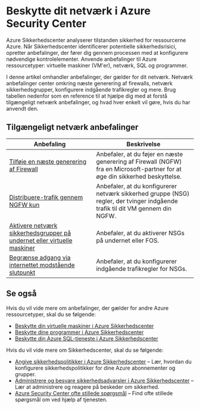 <properties
   pageTitle="Beskytte dit netværk i Azure Sikkerhedscenter | Microsoft Azure"
   description="Dette dokument adresser anbefalinger i Azure Security Center, der hjælper dig med at beskytte netværket Azure og holde i overensstemmelse med sikkerhedspolitikker."
   services="security-center"
   documentationCenter="na"
   authors="TerryLanfear"
   manager="MBaldwin"
   editor=""/>

<tags
   ms.service="security-center"
   ms.devlang="na"
   ms.topic="article"
   ms.tgt_pltfrm="na"
   ms.workload="na"
   ms.date="08/04/2016"
   ms.author="terrylan"/>

# <a name="protecting-your-network-in-azure-security-center"></a>Beskytte dit netværk i Azure Security Center

Azure Sikkerhedscenter analyserer tilstanden sikkerhed for ressourcerne Azure. Når Sikkerhedscenter identificerer potentielle sikkerhedsrisici, opretter anbefalinger, der fører dig gennem processen med at konfigurere nødvendige kontrolelementer.  Anvende anbefalinger til Azure ressourcetyper: virtuelle maskiner (VM'er), netværk, SQL og programmer.

I denne artikel omhandler anbefalinger, der gælder for dit netværk.  Netværk anbefalinger center omkring næste generering af firewalls, netværk sikkerhedsgrupper, konfigurere indgående trafikregler og mere.  Brug tabellen nedenfor som en reference til at hjælpe dig med at forstå tilgængeligt netværk anbefalinger, og hvad hver enkelt vil gøre, hvis du har anvendt den.

## <a name="available-network-recommendations"></a>Tilgængeligt netværk anbefalinger

|Anbefaling|Beskrivelse|
|-----|-----|
|[Tilføje en næste generering af Firewall](security-center-add-next-generation-firewall.md)|Anbefaler, at du føjer en næste generering af Firewall (NGFW) fra en Microsoft-partner for at øge din sikkerhed beskyttelse.|
|[Distribuere-trafik gennem NGFW kun](security-center-add-next-generation-firewall.md#route-traffic-through-ngfw-only)|Anbefaler, at du konfigurerer netværk sikkerhed gruppe (NSG) regler, der tvinger indgående trafik til dit VM gennem din NGFW.|
|[Aktivere netværk sikkerhedsgrupper på undernet eller virtuelle maskiner](security-center-enable-network-security-groups.md)|Anbefaler, at du aktiverer NSGs på undernet eller FOS.|
|[Begrænse adgang via internettet modstående slutpunkt](security-center-restrict-access-through-internet-facing-endpoints.md)|Anbefaler, at du konfigurerer indgående trafikregler for NSGs.|

## <a name="see-also"></a>Se også

Hvis du vil vide mere om anbefalinger, der gælder for andre Azure ressourcetyper, skal du se følgende:

- [Beskytte din virtuelle maskiner i Azure Sikkerhedscenter](security-center-virtual-machine-recommendations.md)
- [Beskytte dine programmer i Azure Sikkerhedscenter](security-center-application-recommendations.md)
- [Beskytte din Azure SQL-tjeneste i Azure Sikkerhedscenter](security-center-sql-service-recommendations.md)

Hvis du vil vide mere om Sikkerhedscenter, skal du se følgende:

- [Angive sikkerhedspolitikker i Azure Sikkerhedscenter](security-center-policies.md) – Lær, hvordan du konfigurere sikkerhedspolitikker for dine Azure abonnementer og grupper.
- [Administrere og besvare sikkerhedsadvarsler i Azure Sikkerhedscenter](security-center-managing-and-responding-alerts.md) – Lær at administrere og reagere på beskeder om sikkerhed.
- [Azure Security Center ofte stillede spørgsmål](security-center-faq.md) – Find ofte stillede spørgsmål om ved hjælp af tjenesten.
